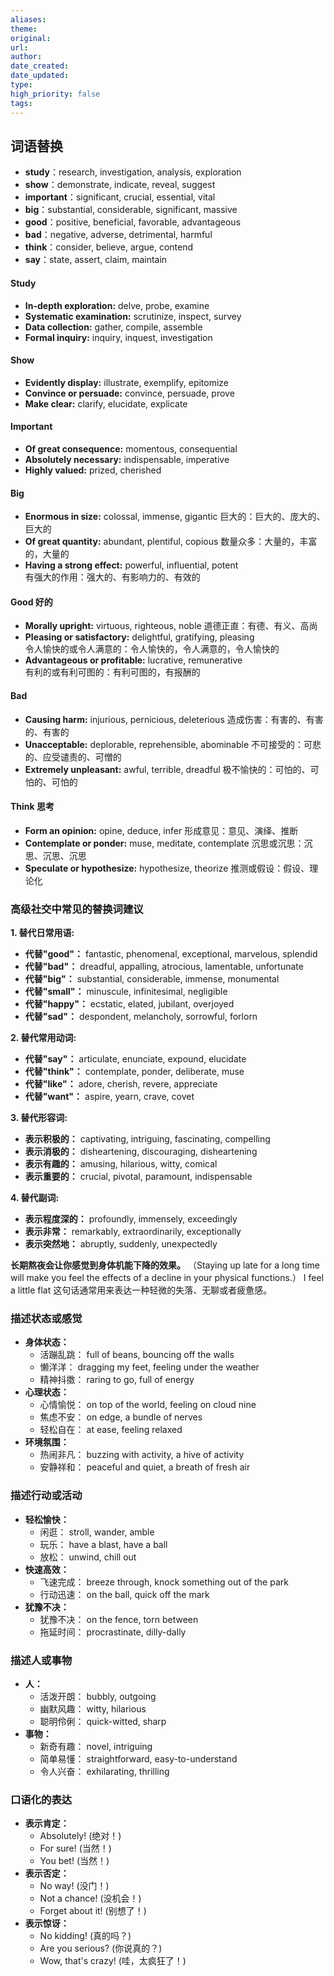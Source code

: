 ```yaml
---
aliases: 
theme: 
original: 
url: 
author: 
date_created: 
date_updated: 
type: 
high_priority: false
tags:
---
```

## 词语替换

- **study**：research, investigation, analysis, exploration
- **show**：demonstrate, indicate, reveal, suggest
- **important**：significant, crucial, essential, vital
- **big**：substantial, considerable, significant, massive
- **good**：positive, beneficial, favorable, advantageous
- **bad**：negative, adverse, detrimental, harmful
- **think**：consider, believe, argue, contend
- **say**：state, assert, claim, maintain
#### Study

- **In-depth exploration:** delve, probe, examine
- **Systematic examination:** scrutinize, inspect, survey
- **Data collection:** gather, compile, assemble
- **Formal inquiry:** inquiry, inquest, investigation

#### Show

- **Evidently display:** illustrate, exemplify, epitomize
- **Convince or persuade:** convince, persuade, prove
- **Make clear:** clarify, elucidate, explicate

#### Important

- **Of great consequence:** momentous, consequential
- **Absolutely necessary:** indispensable, imperative
- **Highly valued:** prized, cherished

#### Big

- **Enormous in size:** colossal, immense, gigantic 巨大的：巨大的、庞大的、巨大的
- **Of great quantity:** abundant, plentiful, copious 数量众多：大量的，丰富的，大量的
- **Having a strong effect:** powerful, influential, potent  
    有强大的作用：强大的、有影响力的、有效的

#### Good 好的

- **Morally upright:** virtuous, righteous, noble 道德正直：有德、有义、高尚
- **Pleasing or satisfactory:** delightful, gratifying, pleasing  
    令人愉快的或令人满意的：令人愉快的，令人满意的，令人愉快的
- **Advantageous or profitable:** lucrative, remunerative  
    有利的或有利可图的：有利可图的，有报酬的

#### Bad

- **Causing harm:** injurious, pernicious, deleterious 造成伤害：有害的、有害的、有害的
- **Unacceptable:** deplorable, reprehensible, abominable 不可接受的：可悲的、应受谴责的、可憎的
- **Extremely unpleasant:** awful, terrible, dreadful 极不愉快的：可怕的、可怕的、可怕的

#### Think 思考

- **Form an opinion:** opine, deduce, infer 形成意见：意见、演绎、推断
- **Contemplate or ponder:** muse, meditate, contemplate 沉思或沉思：沉思、沉思、沉思
- **Speculate or hypothesize:** hypothesize, theorize 推测或假设：假设、理论化

### 高级社交中常见的替换词建议

**1. 替代日常用语:**

- **代替"good"：** fantastic, phenomenal, exceptional, marvelous, splendid
- **代替"bad"：** dreadful, appalling, atrocious, lamentable, unfortunate
- **代替"big"：** substantial, considerable, immense, monumental
- **代替"small"：** minuscule, infinitesimal, negligible
- **代替"happy"：** ecstatic, elated, jubilant, overjoyed
- **代替"sad"：** despondent, melancholy, sorrowful, forlorn

**2. 替代常用动词:**

- **代替"say"：** articulate, enunciate, expound, elucidate
- **代替"think"：** contemplate, ponder, deliberate, muse
- **代替"like"：** adore, cherish, revere, appreciate
- **代替"want"：** aspire, yearn, crave, covet

**3. 替代形容词:**

- **表示积极的：** captivating, intriguing, fascinating, compelling
- **表示消极的：** disheartening, discouraging, disheartening
- **表示有趣的：** amusing, hilarious, witty, comical
- **表示重要的：** crucial, pivotal, paramount, indispensable

**4. 替代副词:**

- **表示程度深的：** profoundly, immensely, exceedingly
- **表示非常：** remarkably, extraordinarily, exceptionally
- **表示突然地：** abruptly, suddenly, unexpectedly

**长期熬夜会让你感觉到身体机能下降的效果。** （Staying up late for a long time will make you feel the effects of a decline in your physical functions.）
I feel a little flat
这句话通常用来表达一种轻微的失落、无聊或者疲惫感。

### **描述状态或感觉**

- **身体状态：**
    - 活蹦乱跳： full of beans, bouncing off the walls
    - 懒洋洋： dragging my feet, feeling under the weather
    - 精神抖擞： raring to go, full of energy
- **心理状态：**
    - 心情愉悦： on top of the world, feeling on cloud nine
    - 焦虑不安： on edge, a bundle of nerves
    - 轻松自在： at ease, feeling relaxed
- **环境氛围：**
    - 热闹非凡： buzzing with activity, a hive of activity
    - 安静祥和： peaceful and quiet, a breath of fresh air

### **描述行动或活动**

- **轻松愉快：**
    - 闲逛： stroll, wander, amble
    - 玩乐： have a blast, have a ball
    - 放松： unwind, chill out
- **快速高效：**
    - 飞速完成： breeze through, knock something out of the park
    - 行动迅速： on the ball, quick off the mark
- **犹豫不决：**
    - 犹豫不决： on the fence, torn between
    - 拖延时间： procrastinate, dilly-dally

### **描述人或事物**

- **人：**
    - 活泼开朗： bubbly, outgoing
    - 幽默风趣： witty, hilarious
    - 聪明伶俐： quick-witted, sharp
- **事物：**
    - 新奇有趣： novel, intriguing
    - 简单易懂： straightforward, easy-to-understand
    - 令人兴奋： exhilarating, thrilling

### **口语化的表达**

- **表示肯定：**
    - Absolutely! (绝对！)
    - For sure! (当然！)
    - You bet! (当然！)
- **表示否定：**
    - No way! (没门！)
    - Not a chance! (没机会！)
    - Forget about it! (别想了！)
- **表示惊讶：**
    - No kidding! (真的吗？)
    - Are you serious? (你说真的？)
    - Wow, that's crazy! (哇，太疯狂了！)